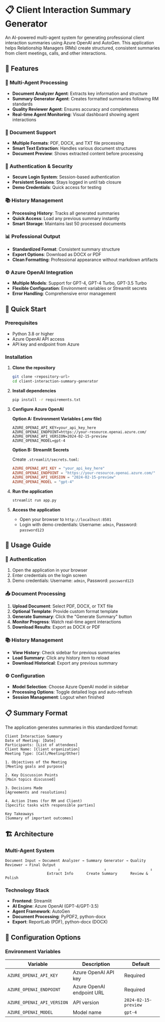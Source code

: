 
# 📋 Client Interaction Summary Generator

An AI-powered multi-agent system for generating professional client interaction summaries using Azure OpenAI and AutoGen. This application helps Relationship Managers (RMs) create structured, consistent summaries from client meetings, calls, and other interactions.

## 🌟 Features

### 🤖 **Multi-Agent Processing**
- **Document Analyzer Agent**: Extracts key information and structure
- **Summary Generator Agent**: Creates formatted summaries following RM standards
- **Quality Reviewer Agent**: Ensures accuracy and completeness
- **Real-time Agent Monitoring**: Visual dashboard showing agent interactions

### 📄 **Document Support**
- **Multiple Formats**: PDF, DOCX, and TXT file processing
- **Smart Text Extraction**: Handles various document structures
- **Document Preview**: Shows extracted content before processing

### 🔐 **Authentication & Security**
- **Secure Login System**: Session-based authentication
- **Persistent Sessions**: Stays logged in until tab closure
- **Demo Credentials**: Quick access for testing

### 📚 **History Management**
- **Processing History**: Tracks all generated summaries
- **Quick Access**: Load any previous summary instantly
- **Smart Storage**: Maintains last 50 processed documents

### 📊 **Professional Output**
- **Standardized Format**: Consistent summary structure
- **Export Options**: Download as DOCX or PDF
- **Clean Formatting**: Professional appearance without markdown artifacts

### ⚙️ **Azure OpenAI Integration**
- **Multiple Models**: Support for GPT-4, GPT-4 Turbo, GPT-3.5 Turbo
- **Flexible Configuration**: Environment variables or Streamlit secrets
- **Error Handling**: Comprehensive error management

## 🚀 Quick Start

### Prerequisites
- Python 3.8 or higher
- Azure OpenAI API access
- API key and endpoint from Azure

### Installation

1. **Clone the repository**
   ```bash
   git clone <repository-url>
   cd client-interaction-summary-generator
   ```

2. **Install dependencies**
   ```bash
   pip install -r requirements.txt
   ```

3. **Configure Azure OpenAI**
   
   **Option A: Environment Variables (.env file)**
   ```env
   AZURE_OPENAI_API_KEY=your_api_key_here
   AZURE_OPENAI_ENDPOINT=https://your-resource.openai.azure.com/
   AZURE_OPENAI_API_VERSION=2024-02-15-preview
   AZURE_OPENAI_MODEL=gpt-4
   ```

   **Option B: Streamlit Secrets**
   
   Create `.streamlit/secrets.toml`:
   ```toml
   AZURE_OPENAI_API_KEY = "your_api_key_here"
   AZURE_OPENAI_ENDPOINT = "https://your-resource.openai.azure.com/"
   AZURE_OPENAI_API_VERSION = "2024-02-15-preview"
   AZURE_OPENAI_MODEL = "gpt-4"
   ```

4. **Run the application**
   ```bash
   streamlit run app.py
   ```

5. **Access the application**
   - Open your browser to `http://localhost:8501`
   - Login with demo credentials: Username: `admin`, Password: `password123`

## 📖 Usage Guide

### 🔑 **Authentication**
1. Open the application in your browser
2. Enter credentials on the login screen
3. Demo credentials: Username: `admin`, Password: `password123`

### 📤 **Document Processing**
1. **Upload Document**: Select PDF, DOCX, or TXT file
2. **Optional Template**: Provide custom format template
3. **Generate Summary**: Click the "Generate Summary" button
4. **Monitor Progress**: Watch real-time agent interactions
5. **Download Results**: Export as DOCX or PDF

### 📚 **History Management**
- **View History**: Check sidebar for previous summaries
- **Load Summary**: Click any history item to reload
- **Download Historical**: Export any previous summary

### ⚙️ **Configuration**
- **Model Selection**: Choose Azure OpenAI model in sidebar
- **Processing Options**: Toggle detailed logs and auto-refresh
- **Session Management**: Logout when finished

## 📋 Summary Format

The application generates summaries in this standardized format:

```
Client Interaction Summary
Date of Meeting: [Date]
Participants: [List of attendees]
Client Name: [Client organization]
Meeting Type: [Call/Meeting/Other]

1. Objectives of the Meeting
[Meeting goals and purpose]

2. Key Discussion Points
[Main topics discussed]

3. Decisions Made
[Agreements and resolutions]

4. Action Items (for RM and Client)
[Specific tasks with responsible parties]

Key Takeaways
[Summary of important outcomes]
```

## 🏗️ Architecture

### **Multi-Agent System**
```
Document Input → Document Analyzer → Summary Generator → Quality Reviewer → Final Output
                        ↓                    ↓                    ↓
                   Extract Info      Create Summary      Review & Polish
```

### **Technology Stack**
- **Frontend**: Streamlit
- **AI Engine**: Azure OpenAI (GPT-4/GPT-3.5)
- **Agent Framework**: AutoGen
- **Document Processing**: PyPDF2, python-docx
- **Export**: ReportLab (PDF), python-docx (DOCX)

## 🔧 Configuration Options

### **Environment Variables**
| Variable | Description | Default |
|----------|-------------|---------|
| `AZURE_OPENAI_API_KEY` | Azure OpenAI API key | Required |
| `AZURE_OPENAI_ENDPOINT` | Azure OpenAI endpoint URL | Required |
| `AZURE_OPENAI_API_VERSION` | API version | `2024-02-15-preview` |
| `AZURE_OPENAI_MODEL` | Model name | `gpt-4` |

